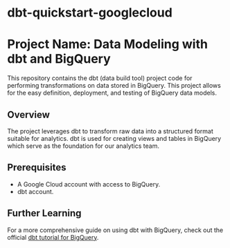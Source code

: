 # dbt-quickstart-googlecloud
# Project Name: Data Modeling with dbt and BigQuery

This repository contains the dbt (data build tool) project code for performing transformations on data stored in BigQuery. This project allows for the easy definition, deployment, and testing of BigQuery data models.

## Overview

The project leverages dbt to transform raw data into a structured format suitable for analytics. dbt is used for creating views and tables in BigQuery which serve as the foundation for our analytics team.

## Prerequisites

- A Google Cloud account with access to BigQuery.
- dbt account.


## Further Learning

For a more comprehensive guide on using dbt with BigQuery, check out the official [dbt tutorial for BigQuery](https://docs.getdbt.com/guides/bigquery?_hsenc=p2ANqtz-8sI67AoJLYmXdHValiaUR5AUtudiKdiOYp3SXPn26jRNQ-_WDHHOsNUINxsteAAq1gniqKtk8mnyq7cy2RD-EVt3UCwEtDwRDdrzmljb3gvU2NCpE&_hsmi=248662521&step=1&utm_campaign=q1-2024_dcsm-post-signup_awareness&utm_medium=email&utm_source=hs_automation).

